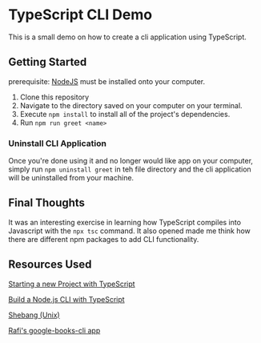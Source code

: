 # TypeScript CLI Demo

This is a small demo on how to create a cli application using TypeScript. 

## Getting Started

prerequisite: [NodeJS](https://nodejs.org/) must be installed onto your computer. 

1. Clone this repository 
2. Navigate to the directory saved on your computer on your terminal. 
3. Execute `npm install` to install all of the project's dependencies. 
4. Run `npm run greet <name>`

### Uninstall CLI Application 
Once you're done using it and no longer would like app on your computer, simply run `npm uninstall greet` in teh file directory and the cli application will be uninstalled from your machine. 

## Final Thoughts
It was an interesting exercise in learning how TypeScript compiles into Javascript with the `npx tsc` command. It also opened made me think how there are different npm packages to add CLI functionality. 

## Resources Used

[Starting a new Project with TypeScript](https://www.digitalocean.com/community/tutorials/typescript-new-project)

[Build a Node.js CLI with TypeScript](https://medium.com/geekculture/building-a-node-js-cli-with-typescript-packaged-and-distributed-via-homebrew-15ba2fadcb81)

[Shebang (Unix)](https://en.wikipedia.org/wiki/Shebang_(Unix))

[Rafi's google-books-cli app](https://github.com/rjdeloss/google-books-cli)